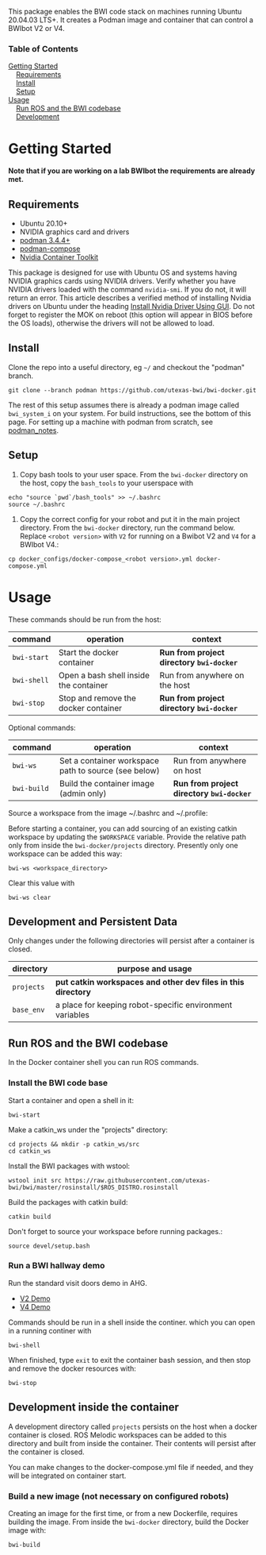 This package enables the BWI code stack on machines running Ubuntu 20.04.03 LTS+.  It creates a Podman image and container that can control a BWIbot V2 or V4.

### Table of Contents

[Getting Started](#getting-started)<br/>
&nbsp;&nbsp;&nbsp;&nbsp;[Requirements](#requirements)<br/>
&nbsp;&nbsp;&nbsp;&nbsp;[Install](#install)<br/>
&nbsp;&nbsp;&nbsp;&nbsp;[Setup](#setup)<br/>
[Usage](#usage)<br/>
&nbsp;&nbsp;&nbsp;&nbsp;[Run ROS and the BWI codebase](#run-ros-and-the-bwi-codebase)<br/>
&nbsp;&nbsp;&nbsp;&nbsp;[Development](#development-inside-the-container)<br/>

# Getting Started

**Note that if you are working on a lab BWIbot the requirements are already met.**

## Requirements

- Ubuntu 20.10+
- NVIDIA graphics card and drivers
- [podman 3.4.4+](https://podman.io/getting-started/installation)
- [podman-compose](https://phoenixnap.com/kb/podman-compose)
- [Nvidia Container Toolkit](https://docs.nvidia.com/datacenter/cloud-native/container-toolkit/install-guide.html)

This package is designed for use with Ubuntu OS and systems having NVIDIA graphics cards using NVIDIA drivers.  Verify whether you have NVIDIA drivers loaded with the command `nvidia-smi`.  If you do not, it will return an error.  This article describes a verified method of installing Nvidia drivers on Ubuntu under the heading [Install Nvidia Driver Using GUI](https://phoenixnap.com/kb/install-nvidia-drivers-ubuntu).  Do not forget to register the MOK on reboot (this option will appear in BIOS before the OS loads), otherwise the drivers will not be allowed to load.

## Install

Clone the repo into a useful directory, eg `~/` and checkout the "podman" branch.
```
git clone --branch podman https://github.com/utexas-bwi/bwi-docker.git
```
The rest of this setup assumes there is already a podman image called `bwi_system_i` on your system.  For build instructions, see the bottom of this page.  For setting up a machine with podman from scratch, see [podman_notes](podman_notes.md).

## Setup

1. Copy bash tools to your user space.
From the `bwi-docker` directory on the host, copy the `bash_tools` to your userspace with
```
echo "source `pwd`/bash_tools" >> ~/.bashrc
source ~/.bashrc
```

1. Copy the correct config for your robot and put it in the main project directory.
From the `bwi-docker` directory, run the command below.  Replace `<robot version>` with `V2` for running on a Bwibot V2 and `V4` for a BWIbot V4.:
```
cp docker_configs/docker-compose_<robot version>.yml docker-compose.yml
```

# Usage

These commands should be run from the host:

| command | operation | context |
| --- | --- | --- |
| `bwi-start` | Start the docker container | **Run from project directory `bwi-docker`** |
| `bwi-shell` | Open a bash shell inside the container | Run from anywhere on the host |
| `bwi-stop` | Stop and remove the docker container | **Run from project directory `bwi-docker`** |

Optional commands: 

| command | operation | context |
| --- | --- | --- |
| `bwi-ws` | Set a container workspace path to source (see below) | Run from anywhere on host |
| `bwi-build ` | Build the container image (admin only) | **Run from project directory `bwi-docker`** |


Source a workspace from the image ~/.bashrc and ~/.profile:

Before starting a container, you can add sourcing of an existing catkin workspace by updating the `$WORKSPACE` variable.  Provide the relative path only from inside the `bwi-docker/projects` directory.  Presently only one workspace can be added this way:
```
bwi-ws <workspace_directory>
```
Clear this value with
```
bwi-ws clear
```

## Development and Persistent Data

Only changes under the following directories will persist after a container is closed.

| directory | purpose and usage |
| --- | --- |
| `projects` | **put catkin workspaces and other dev files in this directory** |
| `base_env` | a place for keeping robot-specific environment variables |

## Run ROS and the BWI codebase

In the Docker container shell you can run ROS commands.

### Install the BWI code base

Start a container and open a shell in it:
```
bwi-start
```

Make a catkin_ws under the "projects" directory:
```
cd projects && mkdir -p catkin_ws/src
cd catkin_ws
```
Install the BWI packages with wstool:
```
wstool init src https://raw.githubusercontent.com/utexas-bwi/bwi/master/rosinstall/$ROS_DISTRO.rosinstall
```
Build the packages with catkin build:
```
catkin build
```
Don't forget to source your workspace before running packages.:
```
source devel/setup.bash
```

### Run a BWI hallway demo

Run the standard visit doors demo in AHG.
- [V2 Demo](https://github.com/utexas-bwi/bwi/blob/master/demo_v2.md)
- [V4 Demo](https://github.com/utexas-bwi/bwi/blob/master/demo_v4.md)

Commands should be run in a shell inside the continer.  which you can open in a running continer with
```
bwi-shell
```

When finished, type `exit` to exit the container bash session, and then stop and remove the docker resources with:
```
bwi-stop
```

## Development inside the container

A development directory called `projects` persists on the host when a docker container is closed.  ROS Melodic workspaces can be added to this directory and built from inside the container.  Their contents will persist after the container is closed.

You can make changes to the docker-compose.yml file if needed, and they will be integrated on container start.

### Build a new image (not necessary on configured robots)

Creating an image for the first time, or from a new Dockerfile, requires building the image.  From inside the `bwi-docker` directory, build the Docker image with:
```
bwi-build
```

